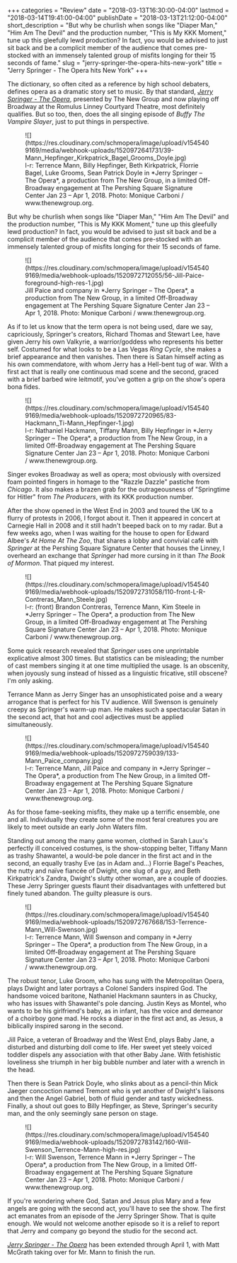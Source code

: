 +++
categories = "Review"
date = "2018-03-13T16:30:00-04:00"
lastmod = "2018-03-14T19:41:00-04:00"
publishDate = "2018-03-13T21:12:00-04:00"
short_description = "But why be churlish when songs like &quot;Diaper Man,&quot; &quot;Him Am The Devil&quot; and the production number, &quot;This is My KKK Moment,&quot; tune up this gleefully lewd production? In fact, you would be advised to just sit back and be a complicit member of the audience that comes pre-stocked with an immensely talented group of misfits longing for their 15 seconds of fame."
slug = "jerry-springer-the-opera-hits-new-york"
title = "Jerry Springer - The Opera hits New York"
+++

The dictionary, so often cited as a reference by high school debaters, defines opera as a dramatic story set to music. By that standard, [*Jerry Springer - The Opera*](https://www.thenewgroup.org/jerryspringertheopera.html), presented by The New Group and now playing off Broadway at the Romulus Linney Courtyard Theatre, most definitely qualifies. But so too, then, does the all singing episode of *Buffy The Vampire Slayer*, just to put things in perspective. 

<figure data-type="image">
![](https://res.cloudinary.com/schmopera/image/upload/v1545409169/media/webhook-uploads/1520972641731/39-Mann_Hepfinger_Kirkpatrick_Bagel_Grooms_Doyle.jpg)
<figcaption>l-r: Terrence Mann, Billy Hepfinger, Beth Kirkpatrick, Florrie Bagel, Luke Grooms, Sean Patrick Doyle in *Jerry Springer – The Opera*, a production from The New Group, in a limited Off-Broadway engagement at The Pershing Square Signature Center Jan 23 – Apr 1, 2018. Photo: Monique Carboni / www.thenewgroup.org.</figcaption>
</figure>

But why be churlish when songs like "Diaper Man," "Him Am The Devil" and the production number, "This is My KKK Moment," tune up this gleefully lewd production? In fact, you would be advised to just sit back and be a complicit member of the audience that comes pre-stocked with an immensely talented group of misfits longing for their 15 seconds of fame.

<figure data-type="image">![](https://res.cloudinary.com/schmopera/image/upload/v1545409169/media/webhook-uploads/1520972712055/56-Jill-Paice-foreground-high-res-1.jpg)
<figcaption>Jill Paice and company in *Jerry Springer – The Opera*, a production from The New Group, in a limited Off-Broadway engagement at The Pershing Square Signature Center Jan 23 – Apr 1, 2018. Photo: Monique Carboni / www.thenewgroup.org.</figcaption>
</figure>

As if to let us know that the term opera is not being used, dare we say, capriciously, Springer's creators, Richard Thomas and Stewart Lee, have given Jerry his own Valkyrie, a warrior/goddess who represents his better self. Costumed for what looks to be a Las Vegas *Ring Cycle*, she makes a brief appearance and then vanishes. Then there is Satan himself acting as his own commendatore, with whom Jerry has a Hell-bent tug of war. With a first act that is really one continuous mad scene and the second, graced with a brief barbed wire leitmotif, you've gotten a grip on the show's opera bona fides. 

<figure data-type="image">
![](https://res.cloudinary.com/schmopera/image/upload/v1545409169/media/webhook-uploads/1520972720965/83-Hackmann_Ti-Mann_Hepfinger-1.jpg)
<figcaption>l-r: Nathaniel Hackmann, Tiffany Mann, Billy Hepfinger in *Jerry Springer – The Opera*, a production from The New Group, in a limited Off-Broadway engagement at The Pershing Square Signature Center Jan 23 – Apr 1, 2018. Photo: Monique Carboni / www.thenewgroup.org.</figcaption>
</figure>

Singer evokes Broadway as well as opera; most obviously with oversized foam pointed fingers in homage to the "Razzle Dazzle" pastiche from *Chicago*. It also makes a brazen grab for the outrageousness of "Springtime for Hitler" from *The Producers*, with its KKK production number. 

After the show opened in the West End in 2003 and toured the UK to a flurry of protests in 2006, I forgot about it. Then it appeared in concert at Carnegie Hall in 2008 and it still hadn't beeped back on to my radar. But a few weeks ago, when I was waiting for the house to open for Edward Albee's *At Home At The Zoo*, that shares a lobby and convivial café with *Springer* at the Pershing Square Signature Center that houses the Linney, I overheard an exchange that *Springer* had more cursing in it than *The Book of Mormon*. That piqued my interest. 

<figure data-type="image">
![](https://res.cloudinary.com/schmopera/image/upload/v1545409169/media/webhook-uploads/1520972731058/110-front-L-R-Contreras_Mann_Steele.jpg)
<figcaption>l-r: (front) Brandon Contreras, Terrence Mann, Kim Steele in *Jerry Springer – The Opera*, a production from The New Group, in a limited Off-Broadway engagement at The Pershing Square Signature Center Jan 23 – Apr 1, 2018. Photo: Monique Carboni / www.thenewgroup.org.</figcaption>
</figure>

Some quick research revealed that *Springer* uses one unprintable explicative almost 300 times. But statistics can be misleading; the number of cast members singing it at one time multiplied the usage. Is an obscenity, when joyously sung instead of hissed as a linguistic fricative, still obscene? I'm only asking.

Terrance Mann as Jerry Singer has an unsophisticated poise and a weary arrogance that is perfect for his TV audience. Will Swenson is genuinely creepy as Springer's warm-up man. He makes such a spectacular Satan in the second act, that hot and cool adjectives must be applied simultaneously. 

<figure data-type="image">
![](https://res.cloudinary.com/schmopera/image/upload/v1545409169/media/webhook-uploads/1520972759039/133-Mann_Paice_company.jpg)
<figcaption>l-r: Terrence Mann, Jill Paice and company in *Jerry Springer – The Opera*, a production from The New Group, in a limited Off-Broadway engagement at The Pershing Square Signature Center Jan 23 – Apr 1, 2018. Photo: Monique Carboni / www.thenewgroup.org.</figcaption>
</figure>

As for those fame-seeking misfits, they make up a terrific ensemble, one and all. Individually they create some of the most feral creatures you are likely to meet outside an early John Waters film.

Standing out among the many game women, clothed in Sarah Laux's perfectly ill conceived costumes, is the show-stopping belter, Tiffany Mann as trashy Shawantel, a would-be pole dancer in the first act and in the second, an equally trashy Eve (as in Adam and…) Florrie Bagel's Peaches, the nutty and naïve fiancée of Dwight, one slug of a guy, and Beth Kirkpatrick's Zandra, Dwight's slutty other woman, are a couple of doozies. These Jerry Springer guests flaunt their disadvantages with unfettered but finely tuned abandon. The guilty pleasure is ours.

<figure data-type="image">
![](https://res.cloudinary.com/schmopera/image/upload/v1545409169/media/webhook-uploads/1520972767668/153-Terrence-Mann_Will-Swenson.jpg)
<figcaption>l-r: Terrence Mann, Will Swenson and company in *Jerry Springer – The Opera*, a production from The New Group, in a limited Off-Broadway engagement at The Pershing Square Signature Center Jan 23 – Apr 1, 2018. Photo: Monique Carboni / www.thenewgroup.org.</figcaption>
</figure>

The robust tenor, Luke Groom, who has sung with the Metropolitan Opera, plays Dwight and later portrays a Colonel Sanders inspired God. The handsome voiced baritone, Nathaniel Hackmann saunters in as Chucky, who has issues with Shawantel's pole dancing. Justin Keys as Montel, who wants to be his girlfriend's baby, as in infant, has the voice and demeanor of a choirboy gone mad. He rocks a diaper in the first act and, as Jesus, a biblically inspired sarong in the second.

Jill Paice, a veteran of Broadway and the West End, plays Baby Jane, a disturbed and disturbing doll come to life. Her sweet yet steely voiced toddler dispels any association with that other Baby Jane. With fetishistic loveliness she triumph in her big bubble number and later with a wrench in the head.  

Then there is Sean Patrick Doyle, who slinks about as a pencil-thin Mick Jaeger concoction named Tremont who is yet another of Dwight's liaisons and then the Angel Gabriel, both of fluid gender and tasty wickedness. Finally, a shout out goes to Billy Hepfinger, as Steve, Springer's security man, and the only seemingly sane person on stage.   

<figure data-type="image">
![](https://res.cloudinary.com/schmopera/image/upload/v1545409169/media/webhook-uploads/1520972783142/160-Will-Swenson_Terrence-Mann-high-res.jpg)
<figcaption>l-r: Will Swenson, Terrence Mann in *Jerry Springer – The Opera*, a production from The New Group, in a limited Off-Broadway engagement at The Pershing Square Signature Center Jan 23 – Apr 1, 2018. Photo: Monique Carboni / www.thenewgroup.org.</figcaption>
</figure>

If you're wondering where God, Satan and Jesus plus Mary and a few angels are going with the second act, you'll have to see the show. The first act emanates from an episode of the Jerry Springer Show. That is quite enough. We would not welcome another episode so it is a relief to report that Jerry and company go beyond the studio for the second act. 

[*Jerry Springer - The Opera*](https://www.thenewgroup.org/jerryspringertheopera.html) has been extended through April 1, with Matt McGrath taking over for Mr. Mann to finish the run.
